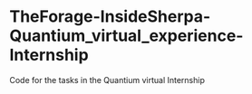 # TheForage-InsideSherpa-Quantium_virtual_experience-Internship
Code for the tasks in the Quantium virtual Internship
